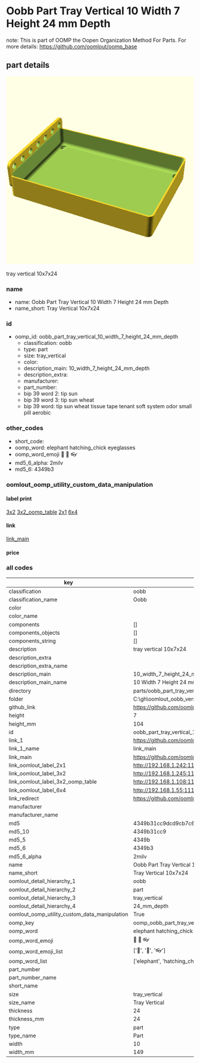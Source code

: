 # Oobb Part Tray Vertical 10 Width 7 Height 24 mm Depth  

note: This is part of OOMP the Oopen Organization Method For Parts. For more details: https://github.com/oomlout/oomp_base

##  part details
  

[![](3dpr.png)](3dpr.png)

tray vertical 10x7x24



### name
* name: Oobb Part Tray Vertical 10 Width 7 Height 24 mm Depth
* name_short: Tray Vertical 10x7x24 
### id
* oomp_id: oobb_part_tray_vertical_10_width_7_height_24_mm_depth
  * classification: oobb
  * type: part
  * size: tray_vertical
  * color: 
  * description_main: 10_width_7_height_24_mm_depth
  * description_extra: 
  * manufacturer: 
  * part_number: 
  * bip 39 word 2: tip sun
  * bip 39 word 3: tip sun wheat
  * bip 39 word: tip sun wheat tissue tape tenant soft system odor small pill aerobic

### other_codes
* short_code: 
* oomp_word: elephant hatching_chick eyeglasses
* oomp_word_emoji :elephant: :hatching_chick: :eyeglasses:
* md5_6_alpha: 2milv
* md5_6: 4349b3






### oomlout_oomp_utility_custom_data_manipulation
#### label print
[3x2](http://192.168.1.245:1112/?label=oomp%202milv)
[3x2_oomp_table](http://192.168.1.108:1112/?label=oomp%202milv)
[2x1](http://192.168.1.242:1112/?label=oomp%202milv)
[6x4](http://192.168.1.55:1112/?label=oomp%202milv)    

#### link

[link_main](https://github.com/oomlout/oomlout_oobb_version_4_generated_parts/tree/main/navigation_oomp/oobb/part/tray_vertical/10_width_7_height_24_mm_depth/part)                              

#### price







### all codes 
| key | value |  
| --- | --- |  
| classification | oobb |  
| classification_name | Oobb |  
| color |  |  
| color_name |  |  
| components | [] |  
| components_objects | [] |  
| components_string | [] |  
| description | tray vertical 10x7x24 |  
| description_extra |  |  
| description_extra_name |  |  
| description_main | 10_width_7_height_24_mm_depth |  
| description_main_name | 10 Width 7 Height 24 mm Depth |  
| directory | parts/oobb_part_tray_vertical_10_width_7_height_24_mm_depth |  
| folder | C:\gh\oomlout_oobb_version_4_generated_parts\parts\oobb_part_tray_vertical_10_width_7_height_24_mm_depth |  
| github_link | https://github.com/oomlout/oomlout_oomp_part_src/tree/main/parts/oobb_part_tray_vertical_10_width_7_height_24_mm_depth |  
| height | 7 |  
| height_mm | 104 |  
| id | oobb_part_tray_vertical_10_width_7_height_24_mm_depth |  
| link_1 | https://github.com/oomlout/oomlout_oobb_version_4_generated_parts/tree/main/navigation_oomp/oobb/part/tray_vertical/10_width_7_height_24_mm_depth/part |  
| link_1_name | link_main |  
| link_main | https://github.com/oomlout/oomlout_oobb_version_4_generated_parts/tree/main/navigation_oomp/oobb/part/tray_vertical/10_width_7_height_24_mm_depth/part |  
| link_oomlout_label_2x1 | http://192.168.1.242:1112/?label=oomp%202milv |  
| link_oomlout_label_3x2 | http://192.168.1.245:1112/?label=oomp%202milv |  
| link_oomlout_label_3x2_oomp_table | http://192.168.1.108:1112/?label=oomp%202milv |  
| link_oomlout_label_6x4 | http://192.168.1.55:1112/?label=oomp%202milv |  
| link_redirect | https://github.com/oomlout/oomlout_oobb_version_4_generated_parts/tree/main/parts/oobb_tray_vertical_10_07_24 |  
| manufacturer |  |  
| manufacturer_name |  |  
| md5 | 4349b31cc9dcd9cb7c6eee2df3f65714 |  
| md5_10 | 4349b31cc9 |  
| md5_5 | 4349b |  
| md5_6 | 4349b3 |  
| md5_6_alpha | 2milv |  
| name | Oobb Part Tray Vertical 10 Width 7 Height 24 mm Depth |  
| name_short | Tray Vertical 10x7x24  |  
| oomlout_detail_hierarchy_1 | oobb |  
| oomlout_detail_hierarchy_2 | part |  
| oomlout_detail_hierarchy_3 | tray_vertical |  
| oomlout_detail_hierarchy_4 | 24_mm_depth |  
| oomlout_oomp_utility_custom_data_manipulation | True |  
| oomp_key | oomp_oobb_part_tray_vertical_10_width_7_height_24_mm_depth |  
| oomp_word | elephant hatching_chick eyeglasses |  
| oomp_word_emoji | :elephant: :hatching_chick: :eyeglasses: |  
| oomp_word_emoji_list | [':elephant:', ':hatching_chick:', ':eyeglasses:'] |  
| oomp_word_list | ['elephant', 'hatching_chick', 'eyeglasses'] |  
| part_number |  |  
| part_number_name |  |  
| short_name |  |  
| size | tray_vertical |  
| size_name | Tray Vertical |  
| thickness | 24 |  
| thickness_mm | 24 |  
| type | part |  
| type_name | Part |  
| width | 10 |  
| width_mm | 149 |  
